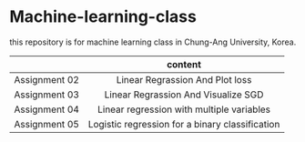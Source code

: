 # Machine-learning-class

this repository is for machine learning class in Chung-Ang University, Korea.

|                 |                      content                     |
|:---------------:|:------------------------------------------------:|
|  Assignment 02  |          Linear Regrassion And Plot loss         |
|  Assignment 03  |        Linear Regrassion And Visualize SGD       |
|  Assignment 04  |     Linear regression with multiple variables    |
|  Assignment 05  |  Logistic regression for a binary classification |

